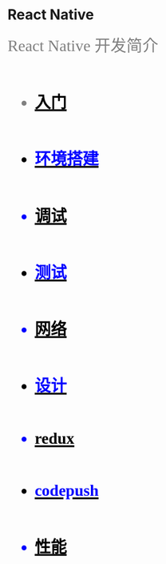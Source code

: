 # React Native


<font color=gray size=6 face="cursive">React Native 开发简介</fone>

- ## [<font color=black size=6 face="cursive">入门</fone>](https://github.com/moonGits/react-native-doc/blob/master/sections/s1_basics.md ':include')
- ## [<font color=blue size=6 face="cursive">环境搭建</fone>](https://github.com/moonGits/react-native-doc/blob/master/sections/s2_environment.md ':include')
- ## [<font color=black size=6 face="cursive">调试</fone>](https://github.com/moonGits/react-native-doc/blob/master/sections/s3_debugging.md ':include')
- ## [<font color=blue size=6 face="cursive">测试</fone>](https://github.com/moonGits/react-native-doc/blob/master/sections/s4_testing.md ':include')
- ## [<font color=black size=6 face="cursive">网络</fone>](https://github.com/moonGits/react-native-doc/blob/master/sections/s5_connectivity.md ':include')
- ## [<font color=blue size=6 face="cursive">设计</fone>](https://github.com/moonGits/react-native-doc/blob/master/sections/s6_design.md ':include')
- ## [<font color=black size=6 face="cursive">redux</fone>](https://github.com/moonGits/react-native-doc/blob/master/sections/s7_redux.md ':include')
- ## [<font color=blue size=6 face="cursive">codepush</fone>](https://github.com/moonGits/react-native-doc/blob/master/sections/s8_codepush.md ':include')
- ## [<font color=black size=6 face="cursive">性能</fone>](https://github.com/moonGits/react-native-doc/blob/master/sections/s9_performance.md ':include')

